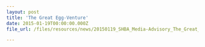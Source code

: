 ```yaml
---
layout: post
title: 'The Great Egg-Venture'
date: 2015-01-19T00:00:00.000Z
file_url: /files/resources/news/20150119_SHBA_Media-Advisory_The_Great_Egg-Venture_2015.pdf

---
```


